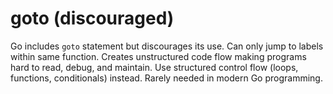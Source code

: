 # goto (discouraged)

Go includes `goto` statement but discourages its use. Can only jump to labels within same function. Creates unstructured code flow making programs hard to read, debug, and maintain. Use structured control flow (loops, functions, conditionals) instead. Rarely needed in modern Go programming.